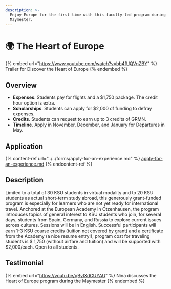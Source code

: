 ```yaml
---
description: >-
  Enjoy Europe for the first time with this faculty-led program during the KSU
  Maymester.
---
```


# 🌍 The Heart of Europe

{% embed url="https://www.youtube.com/watch?v=bb4fUQVnZBY" %}
Trailer for Discover the Heart of Europe
{% endembed %}

## Overview <a href="#block-2971f3e9fcad4791ba06249ec3a31afa" id="block-2971f3e9fcad4791ba06249ec3a31afa"></a>

* **Expenses**. Students pay for flights and a $1,750 package. The credit hour option is extra.
* **Scholarships**. Students can apply for $2,000 of funding to defray expenses.
* **Credits**. Students can request to earn up to 3 credits of GRMN.
* **Timeline**. Apply in November, December, and January for Departures in May.

## Application <a href="#block-3363568cbd514e7db4048664e47c4e41" id="block-3363568cbd514e7db4048664e47c4e41"></a>

{% content-ref url="../../forms/apply-for-an-experience.md" %}
[apply-for-an-experience.md](../../forms/apply-for-an-experience.md)
{% endcontent-ref %}

## Description <a href="#block-3363568cbd514e7db4048664e47c4e41" id="block-3363568cbd514e7db4048664e47c4e41"></a>

Limited to a total of 30 KSU students in virtual modality and to 20 KSU students as actual short-term study abroad, this generously grant-funded program is especially for learners who are not yet ready for international travel. Anchored at the European Academy in Otzenhausen, the program introduces topics of general interest to KSU students who join, for several days, students from Spain, Germany, and Russia to explore current issues across cultures. Sessions will be in English. Successful participants will earn 1-3 KSU course credits (tuition not covered by grant) and a certificate from the Academy (a nice resume entry!); program cost for traveling students is $ 1,750 (without airfare and tuition) and will be supported with $2,000/each. Open to all students.

## Testimonial <a href="#block-b8e507b4e2824a259bb1889540831863" id="block-b8e507b4e2824a259bb1889540831863"></a>



{% embed url="https://youtu.be/qByIXdCUYAU" %}
Nina discusses the Heart of Europe program during the Maymester
{% endembed %}
